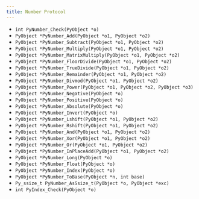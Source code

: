 ```yaml
---
title: Number Protocol
---
```


- `int PyNumber_Check(PyObject *o)`
- `PyObject *PyNumber_Add(PyObject *o1, PyObject *o2)`
- `PyObject *PyNumber_Subtract(PyObject *o1, PyObject *o2)`
- `PyObject *PyNumber_Multiply(PyObject *o1, PyObject *o2)`
- `PyObject *PyNumber_MatrixMultiply(PyObject *o1, PyObject *o2)`
- `PyObject *PyNumber_FloorDivide(PyObject *o1, PyObject *o2)`
- `PyObject *PyNumber_TrueDivide(PyObject *o1, PyObject *o2)`
- `PyObject *PyNumber_Remainder(PyObject *o1, PyObject *o2)`
- `PyObject *PyNumber_Divmod(PyObject *o1, PyObject *o2)`
- `PyObject *PyNumber_Power(PyObject *o1, PyObject *o2, PyObject *o3)`
- `PyObject *PyNumber_Negative(PyObject *o)`
- `PyObject *PyNumber_Positive(PyObject *o)`
- `PyObject *PyNumber_Absolute(PyObject *o)`
- `PyObject *PyNumber_Invert(PyObject *o)`
- `PyObject *PyNumber_Lshift(PyObject *o1, PyObject *o2)`
- `PyObject *PyNumber_Rshift(PyObject *o1, PyObject *o2)`
- `PyObject *PyNumber_And(PyObject *o1, PyObject *o2)`
- `PyObject *PyNumber_Xor(PyObject *o1, PyObject *o2)`
- `PyObject *PyNumber_Or(PyObject *o1, PyObject *o2)`
- `PyObject *PyNumber_InPlaceAdd(PyObject *o1, PyObject *o2)`
- `PyObject *PyNumber_Long(PyObject *o)`
- `PyObject *PyNumber_Float(PyObject *o)`
- `PyObject *PyNumber_Index(PyObject *o)`
- `PyObject *PyNumber_ToBase(PyObject *n, int base)`
- `Py_ssize_t PyNumber_AsSsize_t(PyObject *o, PyObject *exc)`
- `int PyIndex_Check(PyObject *o)`
